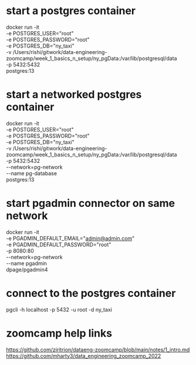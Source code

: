 # start a postgres container
docker run -it \
    -e POSTGRES_USER="root" \
    -e POSTGRES_PASSWORD="root" \
    -e POSTGRES_DB="ny_taxi" \
    -v /Users/rishi/gitwork/data-engineering-zoomcamp/week_1_basics_n_setup/ny_pgData:/var/lib/postgresql/data \
    -p 5432:5432 \
    postgres:13

# start a networked postgres container
docker run -it \
    -e POSTGRES_USER="root" \
    -e POSTGRES_PASSWORD="root" \
    -e POSTGRES_DB="ny_taxi" \
    -v /Users/rishi/gitwork/data-engineering-zoomcamp/week_1_basics_n_setup/ny_pgData:/var/lib/postgresql/data \
    -p 5432:5432 \
    --network=pg-network \
    --name pg-database \
    postgres:13

# start pgadmin connector on same network
docker run -it \
    -e PGADMIN_DEFAULT_EMAIL="admin@admin.com" \
    -e PGADMIN_DEFAULT_PASSWORD="root" \
    -p 8080:80 \
    --network=pg-network \
    --name pgadmin \
    dpage/pgadmin4

# connect to the postgres container
pgcli -h localhost -p 5432 -u root -d ny_taxi

# zoomcamp help links
https://github.com/ziritrion/dataeng-zoomcamp/blob/main/notes/1_intro.md
https://github.com/mharty3/data_engineering_zoomcamp_2022
